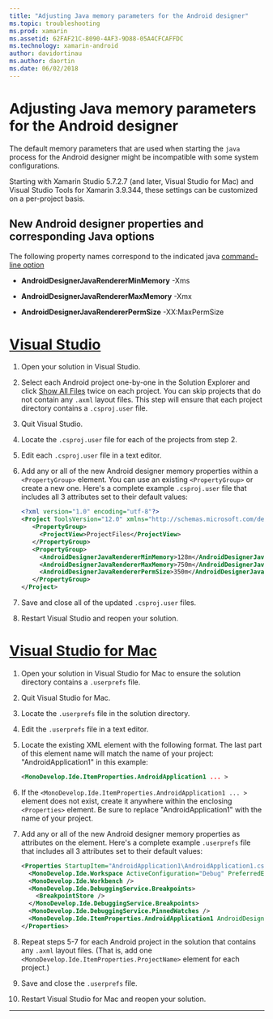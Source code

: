 ```yaml
---
title: "Adjusting Java memory parameters for the Android designer"
ms.topic: troubleshooting
ms.prod: xamarin
ms.assetid: 62FAF21C-8090-4AF3-9D88-05A4CFCAFFDC
ms.technology: xamarin-android
author: davidortinau
ms.author: daortin
ms.date: 06/02/2018
---
```


# Adjusting Java memory parameters for the Android designer

The default memory parameters that are used when starting the `java`
process for the Android designer might be incompatible with some system
configurations.

Starting with Xamarin Studio 5.7.2.7 (and later, Visual Studio for Mac)
and Visual Studio Tools for Xamarin 3.9.344, these settings can be
customized on a per-project basis.

## New Android designer properties and corresponding Java options

The following property names correspond to the indicated java
[command-line option](https://docs.oracle.com/javase/7/docs/technotes/tools/windows/java.html)

- **AndroidDesignerJavaRendererMinMemory** -Xms

- **AndroidDesignerJavaRendererMaxMemory** -Xmx

- **AndroidDesignerJavaRendererPermSize** -XX:MaxPermSize

# [Visual Studio](#tab/windows)

1. Open your solution in Visual Studio.

2. Select each Android project one-by-one in the Solution Explorer and
    click [Show All Files](/previous-versions/visualstudio/visual-studio-2008/4afxey9h(v=vs.90))
    twice on each project. You can skip projects that do not contain
    any `.axml` layout files. This step will ensure that each project
    directory contains a `.csproj.user` file.

3. Quit Visual Studio.

4. Locate the `.csproj.user` file for each of the projects from step 2.

5. Edit each `.csproj.user` file in a text editor.

6. Add any or all of the new Android designer memory properties within
    a `<PropertyGroup>` element. You can use an existing
    `<PropertyGroup>` or create a new one. Here's a complete example
    `.csproj.user` file that includes all 3 attributes set to their
    default values:

    ```xml
    <?xml version="1.0" encoding="utf-8"?>
    <Project ToolsVersion="12.0" xmlns="http://schemas.microsoft.com/developer/msbuild/2003">
       <PropertyGroup>
         <ProjectView>ProjectFiles</ProjectView>
       </PropertyGroup>
       <PropertyGroup>
         <AndroidDesignerJavaRendererMinMemory>128m</AndroidDesignerJavaRendererMinMemory>
         <AndroidDesignerJavaRendererMaxMemory>750m</AndroidDesignerJavaRendererMaxMemory>
         <AndroidDesignerJavaRendererPermSize>350m</AndroidDesignerJavaRendererPermSize>
       </PropertyGroup>
    </Project>
    ```

7. Save and close all of the updated `.csproj.user` files.

8. Restart Visual Studio and reopen your solution.

# [Visual Studio for Mac](#tab/macos)

1. Open your solution in Visual Studio for Mac to ensure the solution
    directory contains a `.userprefs` file.

2. Quit Visual Studio for Mac.

3. Locate the `.userprefs` file in the solution directory.

4. Edit the `.userprefs` file in a text editor.

5. Locate the existing XML element with the following format. The last
    part of this element name will match the name of your project:
    "AndroidApplication1" in this example:

    ```xml
    <MonoDevelop.Ide.ItemProperties.AndroidApplication1 ... >
    ```

6. If the `<MonoDevelop.Ide.ItemProperties.AndroidApplication1 ... >`
    element does not exist, create it anywhere within the enclosing
    `<Properties>` element. Be sure to replace "AndroidApplication1"
    with the name of your project.

7. Add any or all of the new Android designer memory properties as
    attributes on the element. Here's a complete example `.userprefs`
    file that includes all 3 attributes set to their default values:

    ```xml
    <Properties StartupItem="AndroidApplication1\AndroidApplication1.csproj">
      <MonoDevelop.Ide.Workspace ActiveConfiguration="Debug" PreferredExecutionTarget="Android.SelectDevice" />
      <MonoDevelop.Ide.Workbench />
      <MonoDevelop.Ide.DebuggingService.Breakpoints>
        <BreakpointStore />
      </MonoDevelop.Ide.DebuggingService.Breakpoints>
      <MonoDevelop.Ide.DebuggingService.PinnedWatches />
      <MonoDevelop.Ide.ItemProperties.AndroidApplication1 AndroidDesignerJavaRendererMinMemory="128m" AndroidDesignerJavaRendererMaxMemory="750m" AndroidDesignerJavaRendererPermSize="350m" />
    </Properties>
    ```

8. Repeat steps 5-7 for each Android project in the solution that
    contains any `.axml` layout files. (That is, add one
    `<MonoDevelop.Ide.ItemProperties.ProjectName>` element for each
    project.)

9. Save and close the `.userprefs` file.

10. Restart Visual Studio for Mac and reopen your solution.

-----
